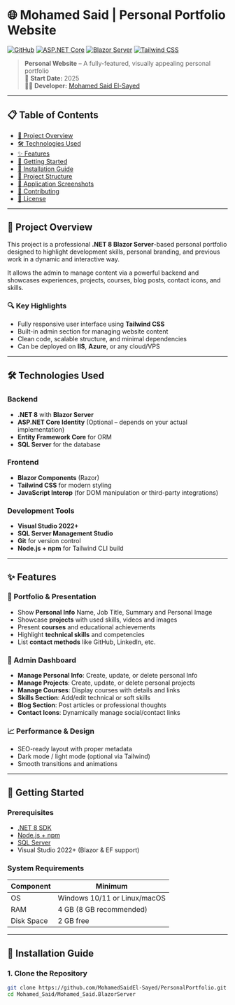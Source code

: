# 🌐 Mohamed Said | Personal Portfolio Website

[![GitHub](https://img.shields.io/badge/GitHub-Repository-blue?logo=github)](https://github.com/MohamedSaidEl-Sayed/PersonalPortfolio)
[![ASP.NET Core](https://img.shields.io/badge/ASP.NET%20Core-Framework-purple)](https://dotnet.microsoft.com/)
[![Blazor Server](https://img.shields.io/badge/Blazor-Server-blueviolet)](https://dotnet.microsoft.com/apps/aspnet/web-apps/blazor)
[![Tailwind CSS](https://img.shields.io/badge/Tailwind-CSS-38B2AC?logo=tailwindcss&logoColor=white)](https://tailwindcss.com/)

> **Personal Website** – A fully-featured, visually appealing personal portfolio  
> 📅 **Start Date:** 2025  
> 👨‍💻 **Developer:** [Mohamed Said El-Sayed](https://github.com/MohamedSaidEl-Sayed)

---

## 📋 Table of Contents

- [📌 Project Overview](#-project-overview)
- [🛠️ Technologies Used](#️-technologies-used)
- [✨ Features](#-features)
- [🚀 Getting Started](#-getting-started)
- [🔧 Installation Guide](#-installation-guide)
- [📁 Project Structure](#-project-structure)
- [📸 Application Screenshots](#-application-screenshots)
- [🤝 Contributing](#-contributing)
- [📜 License](#-license)

---

## 📌 Project Overview

This project is a professional **.NET 8 Blazor Server**-based personal portfolio designed to highlight development skills, personal branding, and previous work in a dynamic and interactive way.

It allows the admin to manage content via a powerful backend and showcases experiences, projects, courses, blog posts, contact icons, and skills. 

### 🔍 Key Highlights

- Fully responsive user interface using **Tailwind CSS**
- Built-in admin section for managing website content
- Clean code, scalable structure, and minimal dependencies
- Can be deployed on **IIS**, **Azure**, or any cloud/VPS

---

## 🛠️ Technologies Used

### Backend

- **.NET 8** with **Blazor Server**
- **ASP.NET Core Identity** (Optional – depends on your actual implementation)
- **Entity Framework Core** for ORM
- **SQL Server** for the database

### Frontend

- **Blazor Components** (Razor)
- **Tailwind CSS** for modern styling
- **JavaScript Interop** (for DOM manipulation or third-party integrations)

### Development Tools

- **Visual Studio 2022+**
- **SQL Server Management Studio**
- **Git** for version control
- **Node.js + npm** for Tailwind CLI build

---

## ✨ Features

### 🎯 Portfolio & Presentation
- Show **Personal Info** Name, Job Title, Summary and Personal Image
- Showcase **projects** with used skills, videos and images
- Present **courses** and educational achievements
- Highlight **technical skills** and competencies
- List **contact methods** like GitHub, LinkedIn, etc.

### 🔐 Admin Dashboard
- **Manage Personal Info**: Create, update, or delete personal Info
- **Manage Projects**: Create, update, or delete personal projects
- **Manage Courses**: Display courses with details and links
- **Skills Section**: Add/edit technical or soft skills
- **Blog Section**: Post articles or professional thoughts
- **Contact Icons**: Dynamically manage social/contact links

### 📈 Performance & Design
- SEO-ready layout with proper metadata
- Dark mode / light mode (optional via Tailwind)
- Smooth transitions and animations

---

## 🚀 Getting Started

### Prerequisites

- [.NET 8 SDK](https://dotnet.microsoft.com/)
- [Node.js + npm](https://nodejs.org/)
- [SQL Server](https://www.microsoft.com/en-us/sql-server/)
- Visual Studio 2022+ (Blazor & EF support)

### System Requirements

| Component       | Minimum                |
|------------------|-------------------------|
| OS               | Windows 10/11 or Linux/macOS |
| RAM              | 4 GB (8 GB recommended) |
| Disk Space       | 2 GB free               |

---

## 🔧 Installation Guide

### 1. Clone the Repository

```bash
git clone https://github.com/MohamedSaidEl-Sayed/PersonalPortfolio.git
cd Mohamed_Said/Mohamed_Said.BlazorServer
